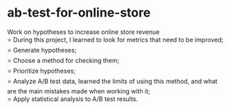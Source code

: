 # ab-test-for-online-store
Work on hypotheses to increase online store revenue  
⭐ During this project, I learned to look for metrics that need to be improved;  
⭐ Generate hypotheses;  
⭐ Choose a method for checking them;  
⭐ Prioritize hypotheses;  
⭐ Analyze A/B test data, learned the limits of using this method, and what are the main mistakes made when working with it;  
⭐ Apply statistical analysis to A/B test results.  
